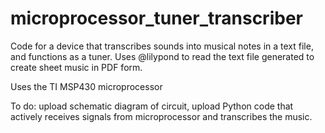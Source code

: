 # microprocessor_tuner_transcriber
Code for a device that transcribes sounds into musical notes in a text file, and functions as a tuner.
Uses @lilypond to read the text file generated to create sheet music in PDF form.


Uses the TI MSP430 microprocessor

To do: upload schematic diagram of circuit, upload Python code that actively receives signals from microprocessor and transcribes the music. 
